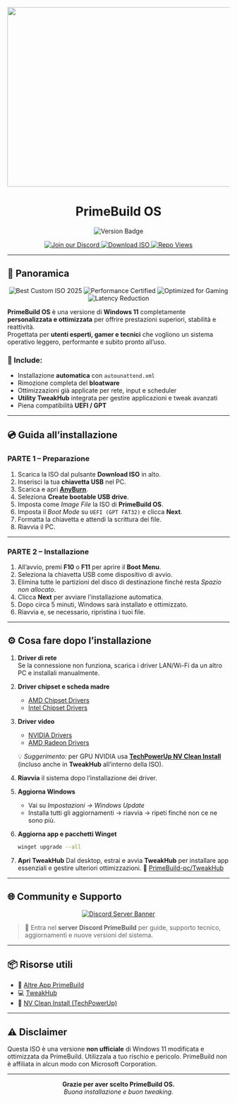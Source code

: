 <p align="center">
  <img width="1431" height="407" alt="image" src="https://github.com/user-attachments/assets/42d15e3f-bef3-45e8-96ce-0482a47cd252" />
</p>

<h1 align="center">PrimeBuild OS</h1>

<p align="center">
  <img src="https://img.shields.io/badge/version-1.0-blue?style=for-the-badge&logo=gitbook&logoColor=white" alt="Version Badge">
</p>

<p align="center">
  <a href="https://discord.gg/jBNk2vXKKd">
    <img src="https://img.shields.io/badge/Join%20our%20Discord-5865F2?style=for-the-badge&logo=discord&logoColor=white" alt="Join our Discord">
  </a>
  <a href="https://www.mediafire.com/file/mlo4xrfhv1k378u/Prime-Build-OS.zip/file">
    <img src="https://img.shields.io/badge/⬇️%20Download%20ISO-PrimeBuild%20OS-00BFFF?style=for-the-badge&logo=windows11&logoColor=white" alt="Download ISO">
  </a>
  <a href="https://github.com/PrimeBuild-pc/PrimeBuild-OS">
    <img src="https://hits.seeyoufarm.com/api/count/incr/badge.svg?url=https%3A%2F%2Fgithub.com%2FPrimeBuild-pc%2FPrimeBuild-OS&count_bg=%23ff4747&title_bg=%230a0a0a&icon=github&icon_color=%23ffffff&title=Repo%20Views&edge_flat=false" alt="Repo Views" />
  </a>

</p>

---

## 🧭 Panoramica

<p align="center">
  <img src="https://img.shields.io/badge/🏆%20Best%20Custom%20ISO%20of%202025-orange?style=for-the-badge" alt="Best Custom ISO 2025">
  <img src="https://img.shields.io/badge/⚡%20Performance%20Certified-58%25%20Faster%20than%20Stock-blue?style=for-the-badge" alt="Performance Certified">
  <img src="https://img.shields.io/badge/🎮%20Optimized%20for%20Gaming-+15%20FPS%20avg-success?style=for-the-badge" alt="Optimized for Gaming">
  <img src="https://img.shields.io/badge/🕑%20Latency%20Reduction--22%25-lightgrey?style=for-the-badge" alt="Latency Reduction">
</p>

**PrimeBuild OS** è una versione di **Windows 11** completamente **personalizzata e ottimizzata** per offrire prestazioni superiori, stabilità e reattività.  
Progettata per **utenti esperti, gamer e tecnici** che vogliono un sistema operativo leggero, performante e subito pronto all’uso.

### 🔹 Include:
- Installazione **automatica** con `autounattend.xml`
- Rimozione completa del **bloatware**
- Ottimizzazioni già applicate per rete, input e scheduler
- **Utility TweakHub** integrata per gestire applicazioni e tweak avanzati
- Piena compatibilità **UEFI / GPT**

---

## 💿 Guida all’installazione

### **PARTE 1 – Preparazione**
1. Scarica la ISO dal pulsante **Download ISO** in alto.  
2. Inserisci la tua **chiavetta USB** nel PC.  
3. Scarica e apri **[AnyBurn](https://anyburn.com/)**.  
4. Seleziona **Create bootable USB drive**.  
5. Imposta come *Image File* la ISO di **PrimeBuild OS**.  
6. Imposta il *Boot Mode* su `UEFI (GPT FAT32)` e clicca **Next**.  
7. Formatta la chiavetta e attendi la scrittura dei file.  
8. Riavvia il PC.

---

### **PARTE 2 – Installazione**
1. All’avvio, premi **F10** o **F11** per aprire il **Boot Menu**.  
2. Seleziona la chiavetta USB come dispositivo di avvio.  
3. Elimina tutte le partizioni del disco di destinazione finché resta *Spazio non allocato*.  
4. Clicca **Next** per avviare l’installazione automatica.  
5. Dopo circa 5 minuti, Windows sarà installato e ottimizzato.  
6. Riavvia e, se necessario, ripristina i tuoi file.

---

## ⚙️ Cosa fare dopo l’installazione

1. **Driver di rete**  
   Se la connessione non funziona, scarica i driver LAN/Wi-Fi da un altro PC e installali manualmente.

2. **Driver chipset e scheda madre**  
   - [AMD Chipset Drivers](https://www.amd.com/en/support)  
   - [Intel Chipset Drivers](https://www.intel.com/content/www/us/en/download-center/home.html)

3. **Driver video**  
   - [NVIDIA Drivers](https://www.nvidia.com/download)  
   - [AMD Radeon Drivers](https://www.amd.com/en/support)

   💡 *Suggerimento:* per GPU NVIDIA usa [**TechPowerUp NV Clean Install**](https://www.techpowerup.com/download/techpowerup-nvcleanstall/)  
   (incluso anche in **TweakHub** all’interno della ISO).

4. **Riavvia** il sistema dopo l’installazione dei driver.  

5. **Aggiorna Windows**  
   - Vai su *Impostazioni → Windows Update*  
   - Installa tutti gli aggiornamenti → riavvia → ripeti finché non ce ne sono più.

6. **Aggiorna app e pacchetti Winget**
   ```bash
   winget upgrade --all
   ```

7. **Apri TweakHub**
   Dal desktop, estrai e avvia **TweakHub** per installare app essenziali e gestire ulteriori ottimizzazioni.
   🔗 [PrimeBuild-pc/TweakHub](https://github.com/PrimeBuild-pc/TweakHub)

---

## 🌐 Community e Supporto

<p align="center">
  <a href="https://discord.gg/jBNk2vXKKd">
    <img src="https://invidget.switchblade.xyz/jBNk2vXKKd" alt="Discord Server Banner">
  </a>
</p>

> 🔗 Entra nel **server Discord PrimeBuild** per guide, supporto tecnico, aggiornamenti e nuove versioni del sistema.

---

## 📦 Risorse utili

* 🧰 [Altre App PrimeBuild](https://github.com/PrimeBuild-pc?tab=repositories)
* 💻 [TweakHub](https://github.com/PrimeBuild-pc/TweakHub)
* 🧩 [NV Clean Install (TechPowerUp)](https://www.techpowerup.com/download/techpowerup-nvcleanstall/)

---

## ⚠️ Disclaimer

Questa ISO è una versione **non ufficiale** di Windows 11 modificata e ottimizzata da PrimeBuild.
Utilizzala a tuo rischio e pericolo.
PrimeBuild non è affiliata in alcun modo con Microsoft Corporation.

---

<p align="center">
  <b>Grazie per aver scelto PrimeBuild OS.</b><br>
  <i>Buona installazione e buon tweaking.</i>
</p>


